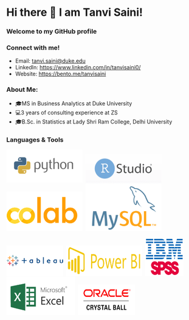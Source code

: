 # Hi there 👋 I am Tanvi Saini! 
### Welcome to my GitHub profile

### Connect with me!
- Email: tanvi.saini@duke.edu
- LinkedIn: https://www.linkedin.com/in/tanvisaini0/
- Website: https://bento.me/tanvisaini

### About Me:
* 🎓MS in Business Analytics at Duke University
* 💻3 years of consulting experience at ZS
* 🎓B.Sc. in Statistics at Lady Shri Ram College, Delhi University

### Languages & Tools
<img src = "https://github.com/tanvisaini-git/tanvisaini-git/blob/ca03c02a712546ed66fedbeac35e968dcf7da139/logopython.png" width = "200"/>&nbsp;
<img src = "https://github.com/tanvisaini-git/tanvisaini-git/blob/f8cf6b0ecdaf51624c822ecea1d74c9e6a463925/rstudio-og.png" width = "200"/>&nbsp;
<img src = "https://github.com/tanvisaini-git/tanvisaini-git/blob/main/colab.png?raw=true" width = "200"/>&nbsp;
<img src = "https://github.com/tanvisaini-git/tanvisaini-git/blob/f8cf6b0ecdaf51624c822ecea1d74c9e6a463925/MySQL-Logo.png" width = "200" />&nbsp;

<img src = "https://github.com/tanvisaini-git/tanvisaini-git/blob/main/Tableau.png?raw=true)" width = "150" height = "80"/>&nbsp;
<img src = "https://github.com/tanvisaini-git/tanvisaini-git/blob/main/power-bi_logo.png?raw=true" width = "200" height = "80"/>&nbsp;
<img src =  "https://github.com/tanvisaini-git/tanvisaini-git/blob/main/ibm-spss-logo.png?raw=true" width = "100" height = "100"/>&nbsp;
<img src =  "https://github.com/tanvisaini-git/tanvisaini-git/blob/main/microsoft-excel.png?raw=true" width = "180" height = "100"/>&nbsp;
<img src =  "https://github.com/tanvisaini-git/tanvisaini-git/blob/main/Oracle-Crystal-Ball-logo1.png?raw=true" width = "150" height = "80"/>&nbsp;

